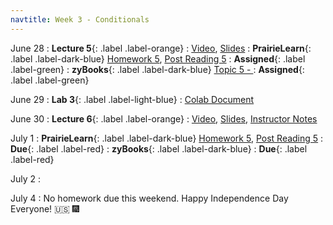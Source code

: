 ```yaml
---
navtitle: Week 3 - Conditionals
---
```



June 28 
: **Lecture 5**{: .label .label-orange}[](#)
    : [Video](#), [Slides](#)
: **PrairieLearn**{: .label .label-dark-blue}  [Homework 5](#), [Post Reading 5](#)
    : **Assigned**{: .label .label-green} 
: **zyBooks**{: .label .label-dark-blue} [Topic 5 - ](#)
    : **Assigned**{: .label .label-green} 

June 29
: **Lab 3**{: .label .label-light-blue}[](#)
    : [Colab Document](#)

June 30 
: **Lecture 6**{: .label .label-orange}[](#)
    : [Video](#), [Slides](#), [Instructor Notes](#)

July 1
: **PrairieLearn**{: .label .label-dark-blue}  [Homework 5](#), [Post Reading 5](#)
    : **Due**{: .label .label-red} 
: **zyBooks**{: .label .label-dark-blue} [](#)
    : **Due**{: .label .label-red} 

July 2
: [](#)

July 4 
: No homework due this weekend. Happy Independence Day Everyone! 🇺🇸  🎆



